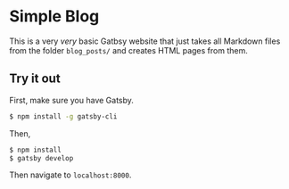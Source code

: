 # Simple Blog

This is a very _very_ basic Gatbsy website that just takes all Markdown files from the folder `blog_posts/` and creates HTML pages from them.

## Try it out

First, make sure you have Gatsby.

```bash
$ npm install -g gatsby-cli
```

Then,

```bash
$ npm install
$ gatsby develop
```

Then navigate to `localhost:8000`.
